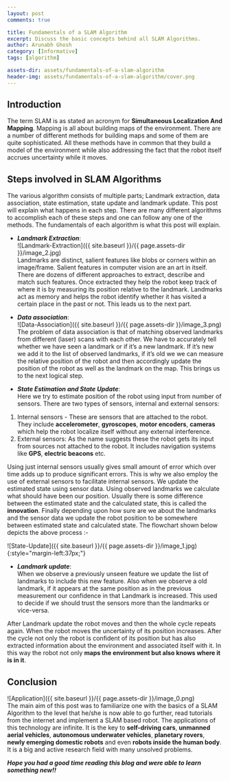```yaml
---
layout: post
comments: true

title: Fundamentals of a SLAM Algorithm
excerpt: Discuss the basic concepts behind all SLAM Algorithms. 
author: Arunabh Ghosh
category: [Informative]
tags: [algorithm]

assets-dir: assets/fundamentals-of-a-slam-algorithm
header-img: assets/fundamentals-of-a-slam-algorithm/cover.png
---
```


Introduction
------------ 

The term SLAM is as stated an acronym for **Simultaneous Localization And Mapping**. Mapping is all about building maps of the environment. There are a number of different methods for building maps and some of them are quite sophisticated. All these methods have in common that they build a model of the environment while also addressing the fact that the robot itself accrues uncertainty while it moves.  

Steps involved in SLAM Algorithms
---------------------------------
The various algorithm consists of multiple parts; Landmark extraction, data association, state estimation, state update and landmark update. This post will explain what happens in each step. There are many different algorithms to accomplish each of these steps and one can follow any one of the methods. The fundamentals of each algorithm is what this post will explain.


- **_Landmark Extraction_**:<br/>
![Landmark-Extraction]({{ site.baseurl }}/{{ page.assets-dir }}/image_2.jpg)<br/>
Landmarks are distinct, salient features like blobs or corners within an image/frame. Salient features in computer vision are an art in itself. There are dozens of different approaches to extract, describe and match such features. Once extracted they help the robot keep track of where it is by measuring its position relative to the landmark. Landmarks act as memory and helps the robot identify whether it has visited a certain place in the past or not. This leads us to the next part.


- **_Data association_**:<br/>
![Data-Association]({{ site.baseurl }}/{{ page.assets-dir }}/image_3.png)<br/>
The problem of data association is that of matching observed landmarks from different (laser) scans with each other. We have to accurately tell whether we have seen a landmark or if it’s a new landmark. If it’s new we add it to the list of observed landmarks, if it’s old we we can measure the relative position of the robot and then accordingly update the position of the robot as well as the landmark on the map. This brings us to the next logical step.


- **_State Estimation and State Update_**:<br/>
Here we try to estimate position of the robot using input from number of sensors. There are two types of sensors, internal and external sensors:
 1. Internal sensors - These are sensors that are attached to the robot. They include **accelerometer**, **gyroscopes**, **motor encoders**, **cameras** which help the robot localize itself without any external interference.
 2. External sensors: As the name suggests these the robot gets its input from sources not attached to the robot. It includes navigation systems like **GPS**, **electric beacons** etc.

   Using just internal sensors usually gives small amount of error which over time adds up to produce significant errors. This is why we also employ the use of external sensors to facilitate internal sensors. 
We update the estimated state using sensor data. Using observed landmarks we calculate what should have been our position. Usually there is some difference between the estimated state and the calculated state, this is called the **innovation**.
Finally depending upon how sure are we about the landmarks and the sensor data we update the robot position to be somewhere between estimated state and calculated state.
The flowchart shown below depicts the above process :-

![State-Update]({{ site.baseurl }}/{{ page.assets-dir }}/image_1.jpg){:style="margin-left:37px;"}

- **_Landmark update_**:<br/> 
When we observe a previously unseen feature we update the list of landmarks to include this new feature. Also when we observe a old landmark, if it appears at the same position as in the previous measurement our confidence in that Landmark is increased. This used to decide if we should trust the sensors more than the landmarks or vice-versa.

After Landmark update the robot moves and then the whole cycle repeats again. When the robot moves the uncertainty of its position increases. After the cycle not only the robot is confident of its position but has also extracted information about the environment and associated itself with it. In this way the robot not only **maps the environment but also knows where it is in it**.

Conclusion
----------
![Application]({{ site.baseurl }}/{{ page.assets-dir }}/image_0.png)<br/>
The main aim of this post was to familiarize one with the basics of a SLAM Algorithm to the level that he/she is now able to go further, read tutorials from the internet and implement a SLAM based robot. The applications of this technology are infinite. It is the key to **self-driving cars**, **unmanned aerial vehicles**, **autonomous underwater vehicles**, **planetary rovers**, **newly emerging domestic robots** and even **robots inside the human body**. It is a big and active research field with many unsolved problems.


**_Hope you had a good time reading this blog and were able to learn something new!!_** 
